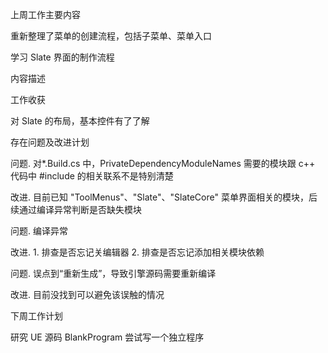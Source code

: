 上周工作主要内容

重新整理了菜单的创建流程，包括子菜单、菜单入口

学习 Slate 界面的制作流程

内容描述

工作收获

对 Slate 的布局，基本控件有了了解

存在问题及改进计划

问题. 对*.Build.cs 中，PrivateDependencyModuleNames 需要的模块跟 c++ 代码中 #include 的相关联系不是特别清楚

改进. 目前已知 "ToolMenus"、"Slate"、"SlateCore" 菜单界面相关的模块，后续通过编译异常判断是否缺失模块

问题. 编译异常

改进. 1. 排查是否忘记关编辑器 2. 排查是否忘记添加相关模块依赖

问题. 误点到“重新生成”，导致引擎源码需要重新编译

改进. 目前没找到可以避免该误触的情况

 

下周工作计划

研究 UE 源码 BlankProgram 尝试写一个独立程序